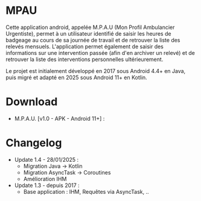 # MPAU

Cette application android, appelée M.P.A.U (Mon Profil Ambulancier Urgentiste), permet à un utilisateur identifié de saisir les heures de badgeage au cours de sa journée de travail et de retrouver la liste des relevés mensuels. L'application permet également de saisir des informations sur une intervention passée (afin d'en archiver un relevé) et de retrouver la liste des interventions personnelles ultérieurement.  

Le projet est initialement développé en 2017 sous Android 4.4+ en Java, puis migré et adapté en 2025 sous Android 11+ en Kotlin. 

# Download

* M.P.A.U. [v1.0 - APK - Android 11+] :  


# Changelog

* Update 1.4 - 28/01/2025 :  
  * Migration Java -> Kotlin  
  * Migration AsyncTask -> Coroutines  
  * Amélioration IHM  
* Update 1.3 - depuis 2017 :  
  * Base application : IHM, Requêtes via AsyncTask, ..
